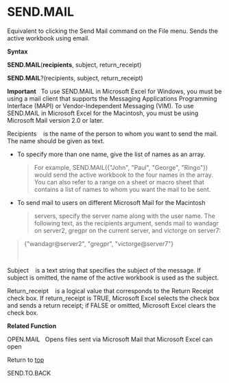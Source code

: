 SEND.MAIL
=========

Equivalent to clicking the Send Mail command on the File menu. Sends the
active workbook using email.

**Syntax**

**SEND.MAIL**(**recipients**, subject, return\_receipt)

**SEND.MAIL**?(recipients, subject, return\_receipt)

**Important**   To use SEND.MAIL in Microsoft Excel for Windows, you
must be using a mail client that supports the Messaging Applications
Programming Interface (MAPI) or Vendor-Independent Messaging (VIM). To
use SEND.MAIL in Microsoft Excel for the Macintosh, you must be using
Microsoft Mail version 2.0 or later.

Recipients    is the name of the person to whom you want to send the
mail. The name should be given as text.

-   To specify more than one name, give the list of names as an array.
    > For example, SEND.MAIL({\"John\", \"Paul\", \"George\",
    > \"Ringo\"}) would send the active workbook to the four names in
    > the array. You can also refer to a range on a sheet or macro sheet
    > that contains a list of names to whom you want the mail to be
    > sent.

-   To send mail to users on different Microsoft Mail for the Macintosh
    > servers, specify the server name along with the user name. The
    > following text, as the recipients argument, sends mail to wandagr
    > on server2, gregpr on the current server, and victorge on server7:

> {\"wandagr\@server2\", \"gregpr\", \"victorge\@server7\"}
>
>  

Subject    is a text string that specifies the subject of the message.
If subject is omitted, the name of the active workbook is used as the
subject.

Return\_receipt    is a logical value that corresponds to the Return
Receipt check box. If return\_receipt is TRUE, Microsoft Excel selects
the check box and sends a return receipt; if FALSE or omitted, Microsoft
Excel clears the check box.

**Related Function**

OPEN.MAIL   Opens files sent via Microsoft Mail that Microsoft Excel can
open

Return to [top](#Q)

SEND.TO.BACK
